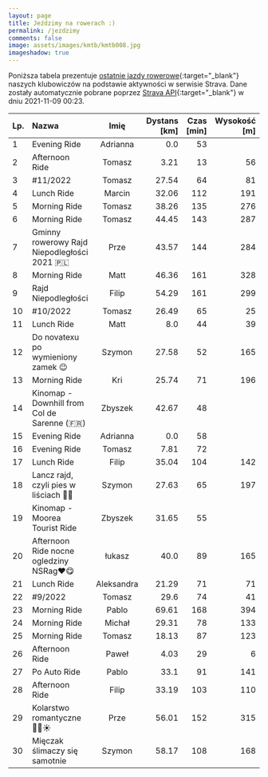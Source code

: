 ```yaml
---
layout: page
title: Jeździmy na rowerach :)
permalink: /jezdzimy
comments: false
image: assets/images/kmtb/kmtb008.jpg
imageshadow: true
---
```


Poniższa tabela prezentuje [ostatnie jazdy rowerowe](https://www.strava.com/clubs/336381){:target="_blank"} naszych klubowiczów na podstawie aktywności w serwisie Strava. Dane zostały automatycznie pobrane poprzez [Strava API](https://developers.strava.com/docs/reference/#api-Clubs-getClubActivitiesById){:target="_blank"} w dniu 2021-11-09 00:23.

Lp. | Nazwa | Imię | Dystans [km] | Czas [min] | Wysokość [m]
:--- | :--- | :---: | ---: | ---: | ---:
1|Evening Ride|Adrianna|0.0|53|
2|Afternoon Ride|Tomasz|3.21|13|56
3|#11/2022|Tomasz|27.54|64|81
4|Lunch Ride|Marcin|32.06|112|191
5|Morning Ride|Tomasz|38.26|135|276
6|Morning Ride|Tomasz|44.45|143|287
7|Gminny rowerowy Rajd Niepodległości 2021 🇵🇱|Prze|43.57|144|284
8|Morning Ride|Matt|46.36|161|328
9|Rajd Niepodległości|Filip|54.29|161|299
10|#10/2022|Tomasz|26.49|65|25
11|Lunch Ride|Matt|8.0|44|39
12|Do novatexu po wymieniony zamek 😉|Szymon|27.58|52|165
13|Morning Ride|Kri|25.74|71|196
14|Kinomap - Downhill from Col de Sarenne  (🇫🇷)|Zbyszek|42.67|48|
15|Evening Ride|Adrianna|0.0|58|
16|Evening Ride|Tomasz|7.81|72|
17|Lunch Ride|Filip|35.04|104|142
18|Lancz rajd, czyli pies w liściach 🤣🤪|Szymon|27.63|65|197
19|Kinomap - Moorea Tourist Ride|Zbyszek|31.65|55|
20|Afternoon Ride nocne ogledziny NSRag❤😋|łukasz|40.0|89|165
21|Lunch Ride|Aleksandra|21.29|71|71
22|#9/2022|Tomasz|29.6|74|41
23|Morning Ride|Pablo|69.61|168|394
24|Morning Ride|Michał|29.31|78|133
25|Morning Ride|Tomasz|18.13|87|123
26|Afternoon Ride|Paweł|4.03|29|6
27|Po Auto Ride|Pablo|33.1|91|141
28|Afternoon Ride|Filip|33.19|103|110
29|Kolarstwo romantyczne 🍁🍂☀️|Prze|56.01|152|315
30|Mięczak ślimaczy się samotnie|Szymon|58.17|108|168
